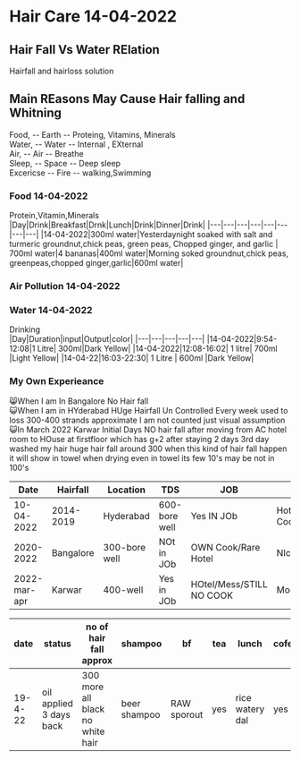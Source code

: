# Hair Care 14-04-2022
## Hair Fall Vs Water RElation
Hairfall and hairloss solution

## Main REasons May Cause Hair falling and Whitning
Food,     -- Earth -- Proteing, Vitamins, Minerals<br/>
Water,    -- Water -- Internal , EXternal   <br/>
Air,      -- Air   -- Breathe<br/>
Sleep,    -- Space -- Deep sleep<br/>
Excericse -- Fire  -- walking,Swimming<br/>

### Food 14-04-2022
Protein,Vitamin,Minerals<br/>
|Day|Drink|Breakfast|Drnk|Lunch|Drink|Dinner|Drink|
|---|---|---|---|---|---|---|---|
|14-04-2022|300ml water|Yesterdaynight soaked with salt and turmeric groundnut,chick peas, green peas, Chopped ginger, and garlic | 700ml water|4 bananas|400ml water|Morning soked groundnut,chick peas, greenpeas,chopped ginger,garlic|600ml water|
### Air Pollution 14-04-2022

### Water 14-04-2022
Drinking<br/>
|Day|Duration|input|Output|color|
|---|---|---|---|---|
|14-04-2022|9:54-12:08|1 Litre| 300ml|Dark Yellow|
|14-04-2022|12:08-16:02| 1 litre| 700ml |Light Yellow|
|14-04-22|16:03-22:30| 1 Litre | 600ml |Dark Yellow|

### My Own Experieance
😸When I am In Bangalore No Hair fall<br/>
😺When I am in HYderabad HUge Hairfall Un Controlled Every week used to loss 300-400 strands approximate I am not counted just visual assumption<br/>
😺In March 2022 Karwar Initial Days NO hair fall after moving from AC hotel room to HOuse at firstfloor which has g+2 after staying 2 days 3rd day washed my hair huge hair fall around 300 when this kind of hair fall happen it will show in towel when drying even in towel its few 10's may be not in 100's <br/>

|Date|Hairfall|Location|TDS|JOB|FOOD|Sleep|REmarks|
|---|---|---|---|---|---|---|---|
|10-04-2022|2014-2019|Hyderabad|600-bore well|Yes IN JOb|Hotel/Mess/Rare Cooking|MOderate|Hairfall Huge|
|2020-2022|Bangalore|300-bore well|NOt in JOb|OWN Cook/Rare Hotel|NIce|NO HAIR FALL|
|2022-mar-apr|Karwar|400-well|Yes in JOb|HOtel/Mess/STILL NO COOK|Moderate|Huge hair fall|

|date|status|no of hair fall approx|shampoo|bf|tea|lunch|cofee|dinner|fruits|
|---|---|---|---|---|---|---|---|---|---|
|19-4-22|oil applied 3 days back|300 more all black no white hair|beer shampoo|RAW sporout|yes|rice watery dal|yes|RAW cabbage tomotto pepper salt turmeric |4 supporta / 3 banana|

